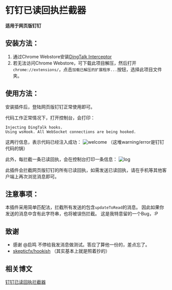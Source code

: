 # 钉钉已读回执拦截器

**适用于网页版钉钉**

## 安装方法：

1. 通过Chrome Webstore安装[DingTalk Interceptor](https://chrome.google.com/webstore/detail/dingtalk-interceptor/dcefpnhobgebmafmamokafniilmmcgdp)
2. 若无法访问Chrome Webstore，可下载此项目解压，然后打开`chrome://extensions/`，点击`加载已解压的扩展程序...`按钮，选择此项目文件夹。

## 使用方法：

安装插件后，登陆网页版钉钉正常使用即可。

代码工作正常情况下，打开控制台，会打印：
```
Injecting DingTalk hooks.
Using wsHook. All WebSocket connections are being hooked.
```
这两行信息，表示代码已经注入成功：
![welcome](https://images.lxiange.com/posts/dingtalk-interceptor/welcome.png)
（这堆warning/error是钉钉代码的锅）

此外，每拦截一条已读回执，会在控制台打印一条信息：
![log](https://images.lxiange.com/posts/dingtalk-interceptor/log.png)

此插件会拦截网页版钉钉的所有已读回执，如需发送已读回执，请在手机等其他客户端上再次浏览消息即可。

## 注意事项：

本插件采用简单匹配法，拦截所有发送的包含`updateToRead`的消息。
因此如果你发送的消息中含有此字符串，也将被误伤拦截。
这是我特意留的一个Bug，:P

## 致谢

* 感谢 @启鸣 不停给我发消息做测试。答应了算他一份的，差点忘了。
* [skepticfx/hookish](https://github.com/skepticfx/hookish)
（其实基本上就是照着抄的）

## 相关博文

[钉钉已读回执拦截器](https://lxiange.com/posts/dingtalk-interceptor.html)
